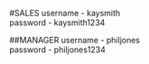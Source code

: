 #SALES
username - kaysmith <br>
password - kaysmith1234

##MANAGER
username - philjones <br>
password - philjones1234

